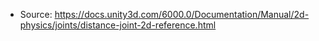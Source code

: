 * Source: https://docs.unity3d.com/6000.0/Documentation/Manual/2d-physics/joints/distance-joint-2d-reference.html



